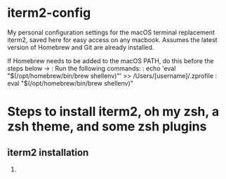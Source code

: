 # iterm2-config
My personal configuration settings for the macOS terminal replacement iterm2, saved here for easy access on any macbook. Assumes the latest version of Homebrew and Git are already installed.

If Homebrew needs to be added to the macOS PATH, do this before the steps below ->
: Run the following commands:
: echo 'eval "$(/opt/homebrew/bin/brew shellenv)"' >> /Users/[username]/.zprofile
: eval "$(/opt/homebrew/bin/brew shellenv)"

# Steps to install iterm2, oh my zsh, a zsh theme, and some zsh plugins
## iterm2 installation
1. 